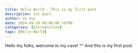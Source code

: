 ```yaml
---
title: Hello World - This is my first post
description: 1st post.
author: Vo Duy
date: 2024-09-20 08:00:00 +0700
categories: [Introduction]
tags: [Hello-World]
---
```


Hello my folks, welcome to my cave! ^^
And this is my first post.
